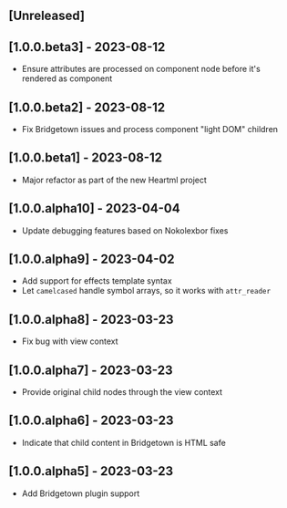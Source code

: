 ## [Unreleased]

## [1.0.0.beta3] - 2023-08-12

- Ensure attributes are processed on component node before it's rendered as component

## [1.0.0.beta2] - 2023-08-12

- Fix Bridgetown issues and process component "light DOM" children

## [1.0.0.beta1] - 2023-08-12

- Major refactor as part of the new Heartml project

## [1.0.0.alpha10] - 2023-04-04

- Update debugging features based on Nokolexbor fixes

## [1.0.0.alpha9] - 2023-04-02

- Add support for effects template syntax
- Let `camelcased` handle symbol arrays, so it works with `attr_reader`

## [1.0.0.alpha8] - 2023-03-23

- Fix bug with view context

## [1.0.0.alpha7] - 2023-03-23

- Provide original child nodes through the view context

## [1.0.0.alpha6] - 2023-03-23

- Indicate that child content in Bridgetown is HTML safe

## [1.0.0.alpha5] - 2023-03-23

- Add Bridgetown plugin support
